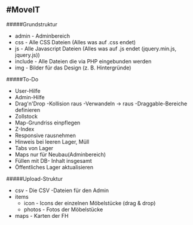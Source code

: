 #MoveIT
---
#####Grundstruktur
- admin - Adminbereich
- css - Alle CSS Dateien (Alles was auf .css endet)
- js - Alle Javascript Dateien (Alles was auf .js endet (jquery.min.js, jquery.js))
- include - Alle Dateien die via PHP eingebunden werden
- img - Bilder für das Design (z. B. Hintergründe)


#####To-Do
- User-Hilfe
- Admin-Hilfe
- Drag'n'Drop
    -Kollision raus
    -Verwandeln -> raus
    -Draggable-Bereiche definieren
- Zollstock
- Map-Grundriss einpflegen
- Z-Index
- Responsive rausnehmen
- Hinweis bei leeren Lager, Müll
- Tabs von Lager
- Maps nur für Neubau(Adminbereich)
- Füllen mit DB- Inhalt insgesamt
- Öffentliches Lager aktualisieren

#####Upload-Struktur
 - csv   - Die CSV -Dateien für den Admin
 - items
   - icon   - Icons der einzelnen Möbelstücke (drag & drop)
   - photos - Fotos der Möbelstücke
 - maps  - Karten der FH